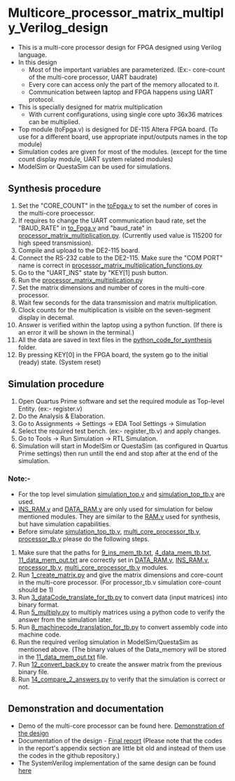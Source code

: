 # Multicore_processor_matrix_multiply_Verilog_design
* This is a multi-core processor design for FPGA designed using Verilog language.
* In this design
  * Most of the important variables are parameterized. (Ex:- core-count of the multi-core processor, UART baudrate)
  * Every core can access only the part of the memory allocated to it.
  * Communication between laptop and FPGA happens using UART protocol.
* This is specially designed for matrix multiplication 
  * With current configurations, using single core upto 36x36 matrices can be multiplied.
* Top module (toFpga.v) is designed for DE-115 Altera FPGA board. (To use for a different board, use appropriate input/outputs names in the top module)
* Simulation codes are given for most of the modules. (except for the time count display module, UART system related modules) 
* ModelSim or QuestaSim can be used for simulations.

## Synthesis procedure
1. Set the "CORE_COUNT" in the [toFpga.v](https://github.com/tharinduSamare/Multicore_processor_Matrix_multiply_verilog_design/blob/main/toFpga.v) to set the number of cores in the multi-core proecessor.
2. If requires to change the UART communication baud rate, set the "BAUD_RATE" in [to_Fpga.v](https://github.com/tharinduSamare/Multicore_processor_Matrix_multiply_verilog_design/blob/main/toFpga.v) and "baud_rate" in [processor_matrix_multiplication.py](https://github.com/tharinduSamare/Multicore_processor_Matrix_multiply_verilog_design/blob/main/python_code_for_synthesis/processor_matrix_multiplication.py). (Currently used value is 115200 for high speed transmission).
3. Compile and upload to the DE2-115 board.
4. Connect the RS-232 cable to the DE2-115. Make sure the "COM PORT" name is correct in [processor_matrix_multiplication_functions.py](https://github.com/tharinduSamare/Multicore_processor_Matrix_multiply_verilog_design/blob/main/python_code_for_synthesis/processor_matrix_multiplication_functions.py)
5. Go to the "UART_INS" state by "KEY[1] push button. 
6. Run the [processor_matrix_multiplication.py](https://github.com/tharinduSamare/Multicore_processor_Matrix_multiply_verilog_design/blob/main/python_code_for_synthesis/processor_matrix_multiplication.py)
7. Set the matrix dimensions and number of cores in the multi-core processor. 
8. Wait few seconds for the data transmission and matrix multiplication.
9. Clock counts for the multiplication is visible on the seven-segment display in decemal. 
10. Answer is verified within the laptop using a python function. (If there is an error it will be shown in the terminal.)
11. All the data are saved in text files in the [python_code_for_synthesis](https://github.com/tharinduSamare/Multicore_processor_Matrix_multiply_verilog_design/tree/main/python_code_for_synthesis) folder.
12. By pressing KEY[0] in the FPGA board, the system go to the initial (ready) state. (System reset)

## Simulation procedure
1. Open Quartus Prime software and set the required module as Top-level Entity. (ex:- register.v)
2. Do the Analysis & Elaboration.
3. Go to Assignments -> Settings -> EDA Tool Settings -> Simulation
4. Select the required test bench. (ex:- register_tb.v) and apply changes.
5. Go to Tools -> Run Simulation -> RTL Simulation.
6. Simulation will start in ModelSim or QuestaSim (as configured in Quartus Prime settings) then run untill the end and stop after at the end of the simulation.

### Note:-
* For the top level simulation [simulation_top.v](https://github.com/tharinduSamare/Multicore_processor_Matrix_multiply_verilog_design/blob/main/simulation_top.v) and [simulation_top_tb.v](https://github.com/tharinduSamare/Multicore_processor_Matrix_multiply_verilog_design/blob/main/simulation_top_tb.v) are used. 
* [INS_RAM.v](https://github.com/tharinduSamare/Multicore_processor_Matrix_multiply_verilog_design/blob/main/INS_RAM.v) and [DATA_RAM.v](https://github.com/tharinduSamare/Multicore_processor_Matrix_multiply_verilog_design/blob/main/DATA_RAM.v) are only used for simulation for below mentioned modules. They are similar to the [RAM.v](https://github.com/tharinduSamare/Multicore_processor_Matrix_multiply_verilog_design/blob/main/RAM.v) used for synthesis, but have simulation capabilities.
* Before simulate [simulation_top_tb.v](https://github.com/tharinduSamare/Multicore_processor_Matrix_multiply_verilog_design/blob/main/simulation_top_tb.v), [multi_core_processor_tb.v](https://github.com/tharinduSamare/Multicore_processor_Matrix_multiply_verilog_design/blob/main/multi_core_processor_tb.v), [processor_tb.v](https://github.com/tharinduSamare/Multicore_processor_Matrix_multiply_verilog_design/blob/main/processor_tb.v) please do the following steps.

1. Make sure that the paths for [9_ins_mem_tb.txt](https://github.com/tharinduSamare/Multicore_processor_Matrix_multiply_verilog_design/blob/main/matrix_generation_for_tb/9_ins_mem_tb.txt), [4_data_mem_tb.txt](https://github.com/tharinduSamare/Multicore_processor_Matrix_multiply_verilog_design/blob/main/matrix_generation_for_tb/4_data_mem_tb.txt), [11_data_mem_out.txt](https://github.com/tharinduSamare/Multicore_processor_Matrix_multiply_verilog_design/blob/main/matrix_generation_for_tb/11_data_mem_out.txt) are correctly set in [DATA_RAM.v](https://github.com/tharinduSamare/Multicore_processor_Matrix_multiply_verilog_design/blob/main/DATA_RAM.v), [INS_RAM.v](https://github.com/tharinduSamare/Multicore_processor_Matrix_multiply_verilog_design/blob/main/INS_RAM.v), [processor_tb.v](https://github.com/tharinduSamare/Multicore_processor_Matrix_multiply_verilog_design/blob/main/processor_tb.v), [multi_core_processor_tb.v](https://github.com/tharinduSamare/Multicore_processor_Matrix_multiply_verilog_design/blob/main/multi_core_processor_tb.v) modules.
2. Run [1_create_matrix.py](https://github.com/tharinduSamare/Multicore_processor_Matrix_multiply_verilog_design/blob/main/matrix_generation_for_tb/1_create_matrix.py) and give the matrix dimensions and core-count in the multi-core processor. (For processor_tb.v simulation core-count should be 1)
3. Run [3_dataCode_translate_for_tb.py](https://github.com/tharinduSamare/Multicore_processor_Matrix_multiply_verilog_design/blob/main/matrix_generation_for_tb/3_dataCode_translate_for_tb.py) to convert data (input matrices) into binary format.
4. Run [5_multiply.py](https://github.com/tharinduSamare/Multicore_processor_Matrix_multiply_verilog_design/blob/main/matrix_generation_for_tb/5_multiply.py) to multiply matrices using a python code to verify the answer from the simulation later.
5. Run [8_machinecode_translation_for_tb.py](https://github.com/tharinduSamare/Multicore_processor_Matrix_multiply_verilog_design/blob/main/matrix_generation_for_tb/8_machinecode_translation_for_tb.py) to convert assembly code into machine code.
6. Run the required verilog simulation in ModelSim/QuestaSim as mentioned above. (The binary values of the Data_memory will be stored in the [11_data_mem_out.txt](https://github.com/tharinduSamare/Multicore_processor_Matrix_multiply_verilog_design/blob/main/matrix_generation_for_tb/11_data_mem_out.txt) file. 
7. Run [12_convert_back.py](https://github.com/tharinduSamare/Multicore_processor_Matrix_multiply_verilog_design/blob/main/matrix_generation_for_tb/12_convert_back.py) to create the answer matrix from the previous binary file.
8. Run [14_compare_2_answers.py](https://github.com/tharinduSamare/Multicore_processor_Matrix_multiply_verilog_design/blob/main/matrix_generation_for_tb/14_compare_2_answers.py) to verify that the simulation is correct or not.

## Demonstration and documentation
* Demo of the multi-core processor can be found here. [Demonstration of the design](https://youtu.be/A8b6QhjnlR8)
* Documentation of the design - [Final report](https://github.com/tharinduSamare/Multicore_processor_Matrix_multiply_verilog_design/blob/main/FPGA%20based%20Multi-Core%20Processor_Final_Report.pdf) (Please note that the codes in the report's appendix section are little bit old and instead of them use the codes in the github repository.)
* The SystemVerilog implementation of the same design can be found [here](https://github.com/tharinduSamare/Multicore_processor_matrix_multiply_SystemVerilog_design)
